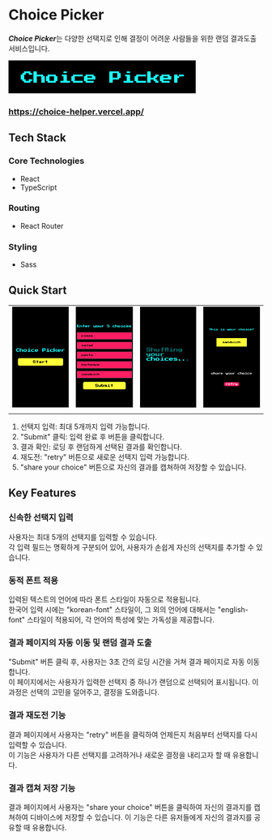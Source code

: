 # Choice Picker
***Choice Picker***는 다양한 선택지로 인해 결정이 어려운 사람들을 위한 랜덤 결과도출 서비스입니다. <br />

![대표사진](/choicePicker/public/ChoicePicker.png)

### https://choice-helper.vercel.app/

## Tech Stack
### Core Technologies
- React
- TypeScript
### Routing
- React Router
### Styling
- Sass

## Quick Start
|||||
|:-:|:-:|:-:|:-:|
|![사진1](/choicePicker/public/ex1.png)|![사진2](/choicePicker/public/ex2.png)|![사진3](/choicePicker/public/ex3.png)|![사진4](/choicePicker/public/ex4.png)|
|||||

1. 선택지 입력: 최대 5개까지 입력 가능합니다.
2. "Submit" 클릭: 입력 완료 후 버튼을 클릭합니다.
3. 결과 확인: 로딩 후 랜덤하게 선택된 결과를 확인합니다.
4. 재도전: "retry" 버튼으로 새로운 선택지 입력 가능합니다.
5. "share your choice" 버튼으로 자신의 결과를 캡쳐하여 저장할 수 있습니다.

## Key Features
### 신속한 선택지 입력
사용자는 최대 5개의 선택지를 입력할 수 있습니다.<br /> 각 입력 필드는 명확하게 구분되어 있어, 사용자가 손쉽게 자신의 선택지를 추가할 수 있습니다.

### 동적 폰트 적용
입력된 텍스트의 언어에 따라 폰트 스타일이 자동으로 적용됩니다. <br /> 한국어 입력 시에는 "korean-font" 스타일이, 그 외의 언어에 대해서는 "english-font" 스타일이 적용되어, 각 언어의 특성에 맞는 가독성을 제공합니다.

### 결과 페이지의 자동 이동 및 랜덤 결과 도출
"Submit" 버튼 클릭 후, 사용자는 3초 간의 로딩 시간을 거쳐 결과 페이지로 자동 이동합니다.<br /> 이 페이지에서는 사용자가 입력한 선택지 중 하나가 랜덤으로 선택되어 표시됩니다. 이 과정은 선택의 고민을 덜어주고, 결정을 도와줍니다.

### 결과 재도전 기능
결과 페이지에서 사용자는 "retry" 버튼을 클릭하여 언제든지 처음부터 선택지를 다시 입력할 수 있습니다.<br /> 이 기능은 사용자가 다른 선택지를 고려하거나 새로운 결정을 내리고자 할 때 유용합니다.

### 결과 캡쳐 저장 기능
결과 페이지에서 사용자는 "share your choice" 버튼을 클릭하여 자신의 결과지를 캡쳐하여 디바이스에 저장할 수 있습니다. 이 기능은 다른 유저들에게 자신의 결과지를 공유할 때 유용합니다.
